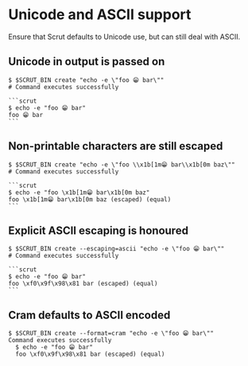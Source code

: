 # Unicode and ASCII support

Ensure that Scrut defaults to Unicode use, but can still deal with ASCII.

## Unicode in output is passed on

````scrut
$ $SCRUT_BIN create "echo -e \"foo 😁 bar\""
# Command executes successfully

```scrut
$ echo -e "foo 😁 bar"
foo 😁 bar
```
````

## Non-printable characters are still escaped

````scrut
$ $SCRUT_BIN create "echo -e \"foo \\x1b[1m😁 bar\\x1b[0m baz\""
# Command executes successfully

```scrut
$ echo -e "foo \x1b[1m😁 bar\x1b[0m baz"
foo \x1b[1m😁 bar\x1b[0m baz (escaped) (equal)
```
````

## Explicit ASCII escaping is honoured

````scrut
$ $SCRUT_BIN create --escaping=ascii "echo -e \"foo 😁 bar\""
# Command executes successfully

```scrut
$ echo -e "foo 😁 bar"
foo \xf0\x9f\x98\x81 bar (escaped) (equal)
```
````

## Cram defaults to ASCII encoded

```scrut
$ $SCRUT_BIN create --format=cram "echo -e \"foo 😁 bar\""
Command executes successfully
  $ echo -e "foo 😁 bar"
  foo \xf0\x9f\x98\x81 bar (escaped) (equal)
```
